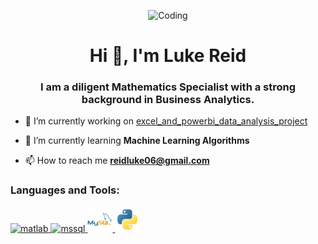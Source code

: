 

<!--
**Reid4Life/Reid4Life** is a ✨ _special_ ✨ repository because its `README.md` (this file) appears on your GitHub profile.

Here are some ideas to get you started:

- 🔭 I’m currently working on ...
- 🌱 I’m currently learning ...
- 👯 I’m looking to collaborate on ...
- 🤔 I’m looking for help with ...
- 💬 Ask me about ...
- 📫 How to reach me: ...
- 😄 Pronouns: ...
- ⚡ Fun fact: ...
--><p align="center">
  <img src="https://cdn.dribbble.com/users/206755/screenshots/2387113/upgrade-premium-animation-dribbble.gif" width="300" height="300" alt="Coding"/>
</p>
<h1 align="center">Hi 👋, I'm Luke Reid</h1>
<h3 align="center">I am a diligent Mathematics Specialist with a strong background in Business Analytics.</h3>

- 🔭 I’m currently working on [excel_and_powerbi_data_analysis_project](https://github.com/Reid4Life/excel_and_powerbi_data_analysis_project.git)

- 🌱 I’m currently learning **Machine Learning Algorithms**

- 📫 How to reach me **reidluke06@gmail.com**


<p align="left">
</p>

<h3 align="left">Languages and Tools:</h3>
<p align="left"> <a href="https://www.mathworks.com/" target="_blank" rel="noreferrer"> <img src="https://upload.wikimedia.org/wikipedia/commons/2/21/Matlab_Logo.png" alt="matlab" width="40" height="40"/> </a> <a href="https://www.microsoft.com/en-us/sql-server" target="_blank" rel="noreferrer"> <img src="https://www.svgrepo.com/show/303229/microsoft-sql-server-logo.svg" alt="mssql" width="40" height="40"/> </a> <a href="https://www.mysql.com/" target="_blank" rel="noreferrer"> <img src="https://raw.githubusercontent.com/devicons/devicon/master/icons/mysql/mysql-original-wordmark.svg" alt="mysql" width="40" height="40"/> </a> <a href="https://www.python.org" target="_blank" rel="noreferrer"> <img src="https://raw.githubusercontent.com/devicons/devicon/master/icons/python/python-original.svg" alt="python" width="40" height="40"/> </a> </p>
